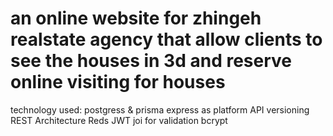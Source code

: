 an online website for zhingeh realstate agency that allow clients to see the houses in 3d and reserve online visiting for houses 
=================================================================================================================================
technology used:
          postgress & prisma
          express as platform
          API versioning
          REST Architecture
          Reds 
          JWT
          joi for validation 
          bcrypt

